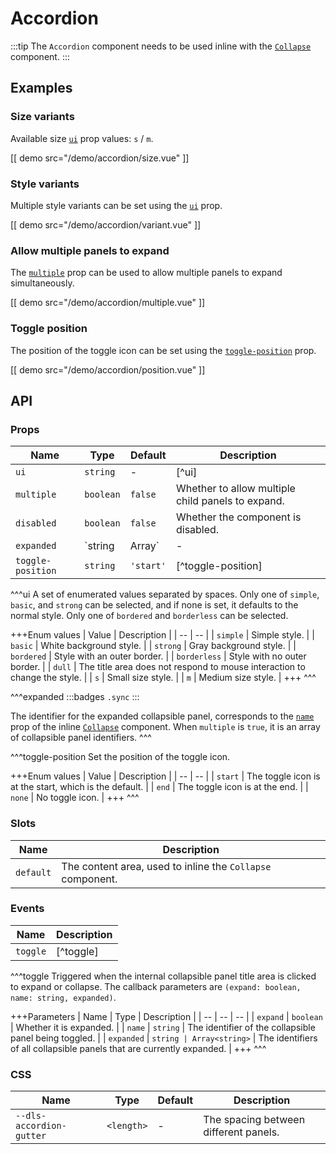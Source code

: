 # Accordion

:::tip
The `Accordion` component needs to be used inline with the [`Collapse`](./collapse) component.
:::

## Examples

### Size variants

Available size [`ui`](#props-ui) prop values: `s` / `m`.

[[ demo src="/demo/accordion/size.vue" ]]

### Style variants

Multiple style variants can be set using the [`ui`](#props-ui) prop.

[[ demo src="/demo/accordion/variant.vue" ]]

### Allow multiple panels to expand

The [`multiple`](#props-multiple) prop can be used to allow multiple panels to expand simultaneously.

[[ demo src="/demo/accordion/multiple.vue" ]]

### Toggle position

The position of the toggle icon can be set using the [`toggle-position`](#props-toggle-position) prop.

[[ demo src="/demo/accordion/position.vue" ]]

## API

### Props

| Name | Type | Default | Description |
| -- | -- | -- | -- |
| ``ui`` | `string` | - | [^ui] |
| ``multiple`` | `boolean` | `false` | Whether to allow multiple child panels to expand. |
| ``disabled`` | `boolean` | `false` | Whether the component is disabled. |
| ``expanded`` | `string | Array<string>` | - | [^expanded] |
| ``toggle-position`` | `string` | `'start'` | [^toggle-position] |

^^^ui
A set of enumerated values separated by spaces. Only one of `simple`, `basic`, and `strong` can be selected, and if none is set, it defaults to the normal style. Only one of `bordered` and `borderless` can be selected.

+++Enum values
| Value | Description |
| -- | -- |
| `simple` | Simple style. |
| `basic` | White background style. |
| `strong` | Gray background style. |
| `bordered` | Style with an outer border. |
| `borderless` | Style with no outer border. |
| `dull` | The title area does not respond to mouse interaction to change the style. |
| `s` | Small size style. |
| `m` | Medium size style. |
+++
^^^

^^^expanded
:::badges
`.sync`
:::

The identifier for the expanded collapsible panel, corresponds to the [`name`](./collapse#props-name) prop of the inline [`Collapse`](./collapse) component. When `multiple` is `true`, it is an array of collapsible panel identifiers.
^^^

^^^toggle-position
Set the position of the toggle icon.

+++Enum values
| Value | Description |
| -- | -- |
| `start` | The toggle icon is at the start, which is the default. |
| `end` | The toggle icon is at the end. |
| `none` | No toggle icon. |
+++
^^^

### Slots

| Name | Description |
| -- | -- |
| ``default`` | The content area, used to inline the `Collapse` component. |

### Events

| Name | Description |
| -- | -- |
| ``toggle`` | [^toggle] |

^^^toggle
Triggered when the internal collapsible panel title area is clicked to expand or collapse. The callback parameters are `(expand: boolean, name: string, expanded)`.

+++Parameters
| Name | Type | Description |
| -- | -- | -- |
| `expand` | `boolean` | Whether it is expanded. |
| `name` | `string` | The identifier of the collapsible panel being toggled. |
| `expanded` | `string | Array<string>` | The identifiers of all collapsible panels that are currently expanded. |
+++
^^^

### CSS

| Name | Type | Default | Description |
| -- | -- | -- | -- |
| ``--dls-accordion-gutter`` | `<length>` | - | The spacing between different panels. |
